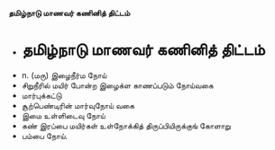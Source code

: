 **தமிழ்நாடு மாணவர் கணினித் திட்டம்**
- # தமிழ்நாடு மாணவர் கணினித் திட்டம்
- n. (மரு) இழைநீர்ம நோய்
- சிறுநீரில் மயிர் போன்ற இழைக்ள காணப்படும் நோய்வகை
- மார்புக்கட்டு
- சூற்பெண்டிரின் மார்வுநோய் வகை
- இமை உள்ளிடைவு நோய்
- கண் இரப்பை மயிர்கள் உள்நோக்கித் திருப்பியிருக்குங் கோளாறு
- பம்பை நோய்.

